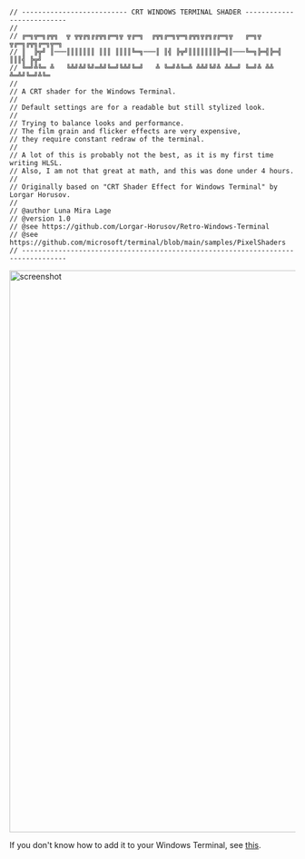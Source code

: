 ```
// -------------------------- CRT WINDOWS TERMINAL SHADER --------------------------
//
// ╔═╗╦═╗╔╦╗  ╦ ╦╦╔╗╔╔╦╗╔═╗╦ ╦╔═╗  ╔╦╗╔═╗╦═╗╔╦╗╦╔╗╔╔═╗╦   ╔═╗╦ ╦╔═╗╔╦╗╔═╗╦═╗
// ║  ╠╦╝ ║───║║║║║║║ ║║║ ║║║║╚═╗───║ ║╣ ╠╦╝║║║║║║║╠═╣║───╚═╗╠═╣╠═╣ ║║║╣ ╠╦╝
// ╚═╝╩╚═ ╩   ╚╩╝╩╝╚╝═╩╝╚═╝╚╩╝╚═╝   ╩ ╚═╝╩╚═╩ ╩╩╝╚╝╩ ╩╩═╝ ╚═╝╩ ╩╩ ╩═╩╝╚═╝╩╚═
//
// A CRT shader for the Windows Terminal.
//
// Default settings are for a readable but still stylized look.
//
// Trying to balance looks and performance.
// The film grain and flicker effects are very expensive,
// they require constant redraw of the terminal.
//
// A lot of this is probably not the best, as it is my first time writing HLSL.
// Also, I am not that great at math, and this was done under 4 hours.
//
// Originally based on "CRT Shader Effect for Windows Terminal" by Lorgar Horusov.
//
// @author Luna Mira Lage
// @version 1.0
// @see https://github.com/Lorgar-Horusov/Retro-Windows-Terminal
// @see https://github.com/microsoft/terminal/blob/main/samples/PixelShaders
// ---------------------------------------------------------------------------------
```

<img width="2470" height="990" alt="screenshot" src="https://github.com/user-attachments/assets/bbbd47f3-50ad-46ce-8294-8b1e65598945" />

If you don't know how to add it to your Windows Terminal, see [this](https://github.com/microsoft/terminal/blob/main/samples/PixelShaders).
